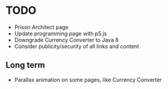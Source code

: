 # TODO

- Prison Architect page
- Update programming page with p5.js
- Downgrade Currency Converter to Java 8
- Consider publicity/security of all links and content

## Long term
- Parallax animation on some pages, like Currency Converter